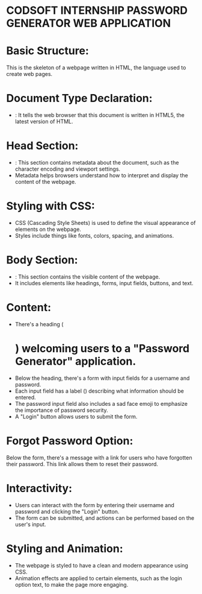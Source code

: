 # CODSOFT INTERNSHIP PASSWORD GENERATOR WEB APPLICATION
# Basic Structure:

This is the skeleton of a webpage written in HTML, the language used to create web pages.
# Document Type Declaration:

* <!DOCTYPE html>: It tells the web browser that this document is written in HTML5, the latest version of HTML.
# Head Section:

* <head>: This section contains metadata about the document, such as the character encoding and viewport settings.
* Metadata helps browsers understand how to interpret and display the content of the webpage.
# Styling with CSS:

* CSS (Cascading Style Sheets) is used to define the visual appearance of elements on the webpage.
* Styles include things like fonts, colors, spacing, and animations.
# Body Section:

* <body>: This section contains the visible content of the webpage.
* It includes elements like headings, forms, input fields, buttons, and text.
# Content:

* There's a heading (<h1>) welcoming users to a "Password Generator" application.
* Below the heading, there's a form with input fields for a username and password.
* Each input field has a label (<label>) describing what information should be entered.
* The password input field also includes a sad face emoji to emphasize the importance of password security.
* A "Login" button allows users to submit the form.
# Forgot Password Option:

Below the form, there's a message with a link for users who have forgotten their password. This link allows them to reset their password.
# Interactivity:

* Users can interact with the form by entering their username and password and clicking the "Login" button.
* The form can be submitted, and actions can be performed based on the user's input.
# Styling and Animation:

* The webpage is styled to have a clean and modern appearance using CSS.
* Animation effects are applied to certain elements, such as the login option text, to make the page more engaging.
